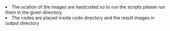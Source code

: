 <li> The ocation of the images are hardcoded so to run the scripts please run them in the given directory. </li>
<li>  The codes are placed inside code directory and the result images in output directory </li>
